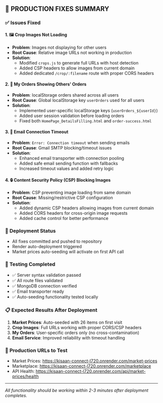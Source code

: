 ## 🎯 PRODUCTION FIXES SUMMARY

### ✅ **Issues Fixed**

#### 1. 🖼️ **Crop Images Not Loading**

- **Problem**: Images not displaying for other users
- **Root Cause**: Relative image URLs not working in production
- **Solution**:
  - Modified `crops.js` to generate full URLs with host detection
  - Added CSP headers to allow images from current domain
  - Added dedicated `/crop/:filename` route with proper CORS headers

#### 2. 👤 **My Orders Showing Others' Orders**

- **Problem**: localStorage orders shared across all users
- **Root Cause**: Global localStorage key `userOrders` used for all users
- **Solution**:
  - Implemented user-specific localStorage keys (`userOrders_${userId}`)
  - Added user session validation before loading orders
  - Fixed both `HomePage_DetailsFilling.html` and `order-success.html`

#### 3. 📧 **Email Connection Timeout**

- **Problem**: `Error: Connection timeout` when sending emails
- **Root Cause**: Gmail SMTP blocking/timeout issues
- **Solution**:
  - Enhanced email transporter with connection pooling
  - Added safe email sending function with fallbacks
  - Increased timeout values and added retry logic

#### 4. 🔒 **Content Security Policy (CSP) Blocking Images**

- **Problem**: CSP preventing image loading from same domain
- **Root Cause**: Missing/restrictive CSP configuration
- **Solution**:
  - Added dynamic CSP headers allowing images from current domain
  - Added CORS headers for cross-origin image requests
  - Added cache control for better performance

### 🚀 **Deployment Status**

- All fixes committed and pushed to repository
- Render auto-deployment triggered
- Market prices auto-seeding will activate on first API call

### 🧪 **Testing Completed**

- ✅ Server syntax validation passed
- ✅ All route files validated
- ✅ MongoDB connection verified
- ✅ Email transporter ready
- ✅ Auto-seeding functionality tested locally

### 📋 **Expected Results After Deployment**

1. **Market Prices**: Auto-seeded with 26 items on first visit
2. **Crop Images**: Full URLs working with proper CORS/CSP headers
3. **My Orders**: User-specific orders only (no cross-contamination)
4. **Email Service**: Improved reliability with timeout handling

### 🔗 **Production URLs to Test**

- Market Prices: https://kisaan-connect-l720.onrender.com/market-prices
- Marketplace: https://kisaan-connect-l720.onrender.com/marketplace
- API Health: https://kisaan-connect-l720.onrender.com/api/market-prices/health

---

_All functionality should be working within 2-3 minutes after deployment completes._
